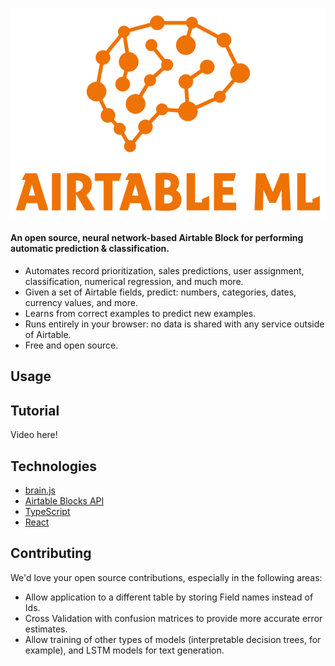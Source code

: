 ![Airtable ML Logo](docs/airtable-ml.png)

#### An open source, neural network-based Airtable Block for performing automatic prediction & classification.

* Automates record prioritization, sales predictions, user assignment, classification, numerical regression, and much more. 
* Given a set of Airtable fields, predict: numbers, categories, dates, currency values, and more.
* Learns from correct examples to predict new examples.
* Runs entirely in your browser: no data is shared with any service outside of Airtable.
* Free and open source.

## Usage

## Tutorial

Video here!

## Technologies

* [brain.js](https://brain.js.org)
* [Airtable Blocks API](https://airtable.com/developers/blocks)
* [TypeScript](https://www.typescriptlang.org/)
* [React](https://reactjs.org/)

## Contributing

We'd love your open source contributions, especially in the following areas:

* Allow application to a different table by storing Field names instead of Ids.
* Cross Validation with confusion matrices to provide more accurate error estimates.
* Allow training of other types of models (interpretable decision trees, for example), and LSTM models for text generation. 
